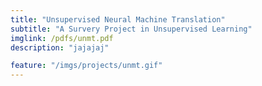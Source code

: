 ```yaml
---
title: "Unsupervised Neural Machine Translation"
subtitle: "A Survery Project in Unsupervised Learning"
imglink: /pdfs/unmt.pdf
description: "jajajaj"

feature: "/imgs/projects/unmt.gif"
---
```


